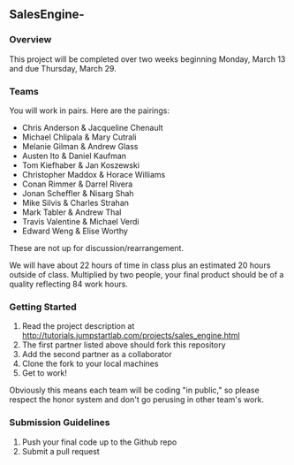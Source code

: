 ## SalesEngine-

### Overview

This project will be completed over two weeks beginning Monday, March 13 and due Thursday, March 29.

### Teams

You will work in pairs. Here are the pairings:

* Chris Anderson & Jacqueline Chenault
* Michael Chlipala & Mary Cutrali
* Melanie Gilman & Andrew Glass
* Austen Ito & Daniel Kaufman
* Tom Kiefhaber & Jan Koszewski
* Christopher Maddox & Horace Williams
* Conan Rimmer & Darrel Rivera
* Jonan Scheffler & Nisarg Shah
* Mike Silvis & Charles Strahan
* Mark Tabler & Andrew Thal
* Travis Valentine & Michael Verdi
* Edward Weng & Elise Worthy

These are not up for discussion/rearrangement.

We will have about 22 hours of time in class plus an estimated 20 hours outside of class. Multiplied by two people, your final product should be of a quality reflecting 84 work hours.

### Getting Started

1. Read the project description at http://tutorials.jumpstartlab.com/projects/sales_engine.html
2. The first partner listed above should fork this repository
3. Add the second partner as a collaborator
4. Clone the fork to your local machines
5. Get to work!

Obviously this means each team will be coding "in public," so please respect the honor system and don't go perusing in other team's work.

### Submission Guidelines

1. Push your final code up to the Github repo
2. Submit a pull request
